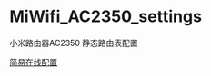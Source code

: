 # MiWifi_AC2350_settings
小米路由器AC2350 静态路由表配置

[简易在线配置](https://github.xialiwei.com/MiWifi_AC2350_settings/)
